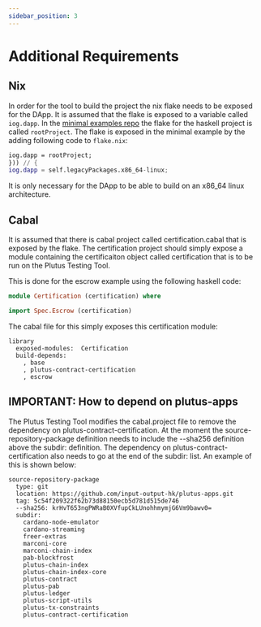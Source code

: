 ```yaml
---
sidebar_position: 3
---
```


# Additional Requirements
## Nix
In order for the tool to build the project the nix flake needs to be exposed for the DApp. It is assumed that the flake is exposed to a variable called `iog.dapp`. In the [minimal examples repo](https://github.com/Ali-Hill/minimal-ptt-examples) the flake for the haskell project is called `rootProject`. The flake is exposed in the minimal example by the adding following code to `flake.nix`:

```nix
iog.dapp = rootProject;
})) // {
iog.dapp = self.legacyPackages.x86_64-linux;
```
It is only necessary for the DApp to be able to build on an x86_64 linux architecture.

## Cabal

It is assumed that there is cabal project called certification.cabal that is exposed by the flake. The certification project should simply expose a module containing the certificaiton object called certification that is to be run on the Plutus Testing Tool.

This is done for the escrow example using the following haskell code:
```haskell
module Certification (certification) where

import Spec.Escrow (certification)
```

The cabal file for this simply exposes this certification module:
```cabal
library
  exposed-modules:  Certification
  build-depends:
    , base
    , plutus-contract-certification
    , escrow
```

## IMPORTANT: How to depend on plutus-apps

The Plutus Testing Tool modifies the cabal.project file to remove the dependency on plutus-contract-certification. At the moment the source-repository-package definition needs to include the --sha256 definition above the subdir: definition. The dependency on plutus-contract-certification also needs to go at the end of the subdir: list. An example of this is shown below:

```cabal
source-repository-package
  type: git
  location: https://github.com/input-output-hk/plutus-apps.git
  tag: 5c54f209322f62b73d88150ecb5d781d515de746
  --sha256: krHvT653ngPWRaB0XVfupCkLUnohhmymjG6Vm9bawv0=
  subdir:
    cardano-node-emulator
    cardano-streaming
    freer-extras
    marconi-core
    marconi-chain-index
    pab-blockfrost
    plutus-chain-index
    plutus-chain-index-core
    plutus-contract
    plutus-pab
    plutus-ledger
    plutus-script-utils
    plutus-tx-constraints
    plutus-contract-certification
```